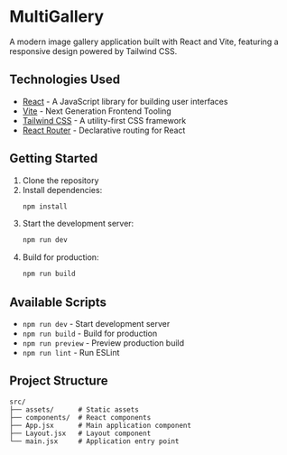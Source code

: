 # MultiGallery

A modern image gallery application built with React and Vite, featuring a responsive design powered by Tailwind CSS.

## Technologies Used

- [React](https://reactjs.org/) - A JavaScript library for building user interfaces
- [Vite](https://vitejs.dev/) - Next Generation Frontend Tooling
- [Tailwind CSS](https://tailwindcss.com/) - A utility-first CSS framework
- [React Router](https://reactrouter.com/) - Declarative routing for React

## Getting Started

1. Clone the repository
2. Install dependencies:
   ```bash
   npm install
   ```
3. Start the development server:
   ```bash
   npm run dev
   ```
4. Build for production:
   ```bash
   npm run build
   ```

## Available Scripts

- `npm run dev` - Start development server
- `npm run build` - Build for production
- `npm run preview` - Preview production build
- `npm run lint` - Run ESLint

## Project Structure

```
src/
├── assets/      # Static assets
├── components/  # React components
├── App.jsx      # Main application component
├── Layout.jsx   # Layout component
└── main.jsx     # Application entry point
```
